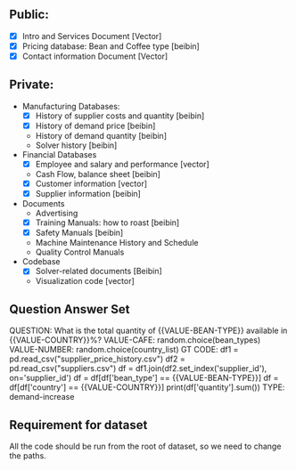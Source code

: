 ## Public: 
- [X] Intro and Services Document [Vector]
- [X] Pricing database: Bean and Coffee type [beibin]
- [X] Contact information Document [Vector]

## Private:
- Manufacturing Databases:
  - [X] History of supplier costs and quantity [beibin]
  - [X] History of demand price [beibin]
  - History of demand quantity [beibin]
  - Solver history [beibin]
- Financial Databases
  - [X] Employee and salary and performance [vector]
  - Cash Flow, balance sheet [beibin]
  - [X] Customer information [vector]
  - [X] Supplier information [beibin]
- Documents
  - Advertising
  - [X] Training Manuals: how to roast [beibin]
  - [X] Safety Manuals [beibin]
  - Machine Maintenance History and Schedule
  - Quality Control Manuals
- Codebase
  - [X] Solver-related documents [Beibin]
  - Visualization code  [vector]


## Question Answer Set

QUESTION:
What is the total quantity of {{VALUE-BEAN-TYPE}} available in {{VALUE-COUNTRY}}%?
VALUE-CAFE: random.choice(bean_types)
VALUE-NUMBER: random.choice(country_list)
GT CODE:
df1 = pd.read_csv("supplier_price_history.csv")
df2 = pd.read_csv("suppliers.csv")
df = df1.join(df2.set_index('supplier_id'), on='supplier_id')
df = df[df['bean_type'] == {{VALUE-BEAN-TYPE}}]
df = df[df['country'] == {{VALUE-COUNTRY}}]
print(df['quantity'].sum())
TYPE: demand-increase





## Requirement for dataset
All the code should be run from the root of dataset, so we need to change the paths.